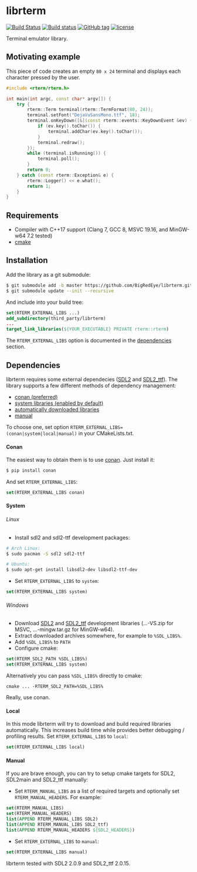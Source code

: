 # librterm

[![Build Status](https://travis-ci.org/BigRedEye/librterm.svg?branch=dev)](https://travis-ci.org/BigRedEye/librterm)
[![Build status](https://ci.appveyor.com/api/projects/status/ch37wqe58bkt6577/branch/dev?svg=true)](https://ci.appveyor.com/project/BigRedEye/librterm/branch/dev)
[![GitHub tag](https://img.shields.io/github/tag/BigRedEye/librterm.svg)](https://semver.org)
[![license](https://img.shields.io/github/license/BigRedEye/librterm.svg?color=blue)](https://github.com/BigRedEye/librterm/blob/dev/LICENSE)

Terminal emulator library.

## Motivating example
This piece of code creates an empty `80 x 24` terminal and displays each character pressed by the user.
```cpp
#include <rterm/rterm.h>

int main(int argc, const char* argv[]) {
    try {
        rterm::Term terminal(rterm::TermFormat(80, 24));
        terminal.setFont("DejaVuSansMono.ttf", 18);
        terminal.onKeyDown([&](const rterm::events::KeyDownEvent &ev) {
            if (ev.key().toChar()) {
                terminal.addChar(ev.key().toChar());
            }
            terminal.redraw();
        });
        while (terminal.isRunning()) {
            terminal.poll();
        }
        return 0;
    } catch (const rterm::Exception& e) {
        rterm::Logger() << e.what();
        return 1;
    }
}

```

## Requirements
+ Compiler with C++17 support (Clang 7, GCC 8, MSVC 19.16, and MinGW-w64 7.2 tested)
+ [cmake](https://cmake.org/)

## Installation ##
Add the library as a git submodule:
```sh
$ git submodule add -b master https://github.com/BigRedEye/librterm.git third_party/librterm
$ git submodule update --init --recursive
```
And include into your build tree:
```cmake
set(RTERM_EXTERNAL_LIBS ...)
add_subdirectory(third_party/librterm)
...
target_link_libraries(${YOUR_EXECUTABLE} PRIVATE rterm::rterm)
```
The `RTERM_EXTERNAL_LIBS` option is documented in the [dependencies](#dependencies) section.

## Dependencies
librterm requires some external dependecies ([SDL2](https://www.libsdl.org/download-2.0.php) and [SDL2_ttf](https://www.libsdl.org/projects/SDL_ttf/)). The library supports a few different methods of dependency management:
+ [conan (preferred)](#conan)
+ [system libraries (enabled by default)](#system)
+ [automatically downloaded libraries](#local)
+ [manual](#manual)

To choose one, set option `RTERM_EXTERNAL_LIBS=(conan|system|local|manual)` in your CMakeLists.txt.
#### Conan
The easiest way to obtain them is to use [conan](https://conan.io). Just install it:
```sh
$ pip install conan
```
And set `RTERM_EXTERNAL_LIBS`:
```cmake
set(RTERM_EXTERNAL_LIBS conan)
```

#### System
###### Linux
+ Install sdl2 and sdl2-ttf development packages:
```sh
# Arch Linux:
$ sudo pacman -S sdl2 sdl2-ttf

# Ubuntu:
$ sudo apt-get install libsdl2-dev libsdl2-ttf-dev
```
+ Set `RTERM_EXTERNAL_LIBS` to `system`:
```cmake
set(RTERM_EXTERNAL_LIBS system)
```
###### Windows
+ Download [SDL2](https://www.libsdl.org/download-2.0.php) and
[SDL2_ttf](https://www.libsdl.org/projects/SDL_ttf/) development libraries (...-VS.zip for MSVC, ...-mingw.tar.gz for MinGW-w64).
+ Extract downloaded archives somewhere, for example to `%SDL_LIBS%`.
+ Add `%SDL_LIBS%` to `PATH`
+ Configure cmake:
```cmake
set(RTERM_SDL2_PATH %SDL_LIBS%)
set(RTERM_EXTERNAL_LIBS system)
```
Alternatively you can pass `%SDL_LIBS%` directly to cmake:
```batch
cmake ... -RTERM_SDL2_PATH=%SDL_LIBS%
```

Really, use conan.

#### Local
In this mode librterm will try to download and build required libraries automatically. This increases build time while provides better debugging / profiling results. Set `RTERM_EXTERNAL_LIBS` to `local`:
```cmake
set(RTERM_EXTERNAL_LIBS local)
```

#### Manual
If you are brave enough, you can try to setup cmake targets for SDL2, SDL2main and SDL2_ttf manually:
+ Set `RTERM_MANUAL_LIBS` as a list of required targets and optionally set `RTERM_MANUAL_HEADERS`. For example:
```cmake
set(RTERM_MANUAL_LIBS)
set(RTERM_MANUAL_HEADERS)
list(APPEND RTERM_MANUAL_LIBS SDL2)
list(APPEND RTERM_MANUAL_LIBS SDL2_ttf)
list(APPEND RTERM_MANUAL_HEADERS ${SDL2_HEADERS})
```
+ Set `RTERM_EXTERNAL_LIBS` to `manual`:
```cmake
set(RTERM_EXTERNAL_LIBS manual)
```
librterm tested with SDL2 2.0.9 and SDL2_ttf 2.0.15.
